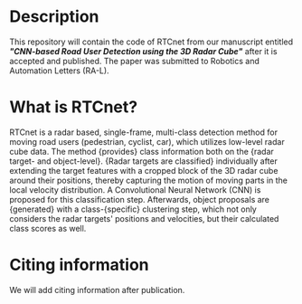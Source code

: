 
# Description
This repository will contain the code of RTCnet from our manuscript entitled
***"CNN-based Road User Detection using the 3D Radar Cube"*** after it is accepted and published. The paper was submitted to Robotics and Automation Letters (RA-L).

# What is RTCnet?
RTCnet is a radar based, single-frame, multi-class detection method for moving road users (pedestrian, cyclist, car), which utilizes low-level radar cube data.
The method {provides} class information both on the {radar target- and object-level}. {Radar targets are classified} individually after extending the target features with a cropped block of the 3D radar cube around their positions, 
thereby capturing the motion of moving parts in the local velocity distribution. A Convolutional Neural Network (CNN) is proposed for this classification step. Afterwards, object proposals are {generated} with a class-{specific} clustering step, which not only considers the radar targets' positions and velocities, but their calculated class scores as well.

# Citing information
We will add citing information after publication.
